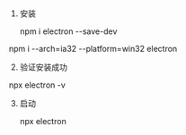 <!--
 * @Author: your name
 * @Date: 2020-01-09 10:43:59
 * @LastEditTime : 2020-01-09 11:15:31
 * @LastEditors  : Please set LastEditors
 * @Description: In User Settings Edit
 * @FilePath: /electron-project/readme.md
 -->
## 

1. 安装

   npm i electron --save-dev

​   npm i --arch=ia32 --platform=win32 electron

2. 验证安装成功

​   npx electron -v

3. 启动

   npx electron

